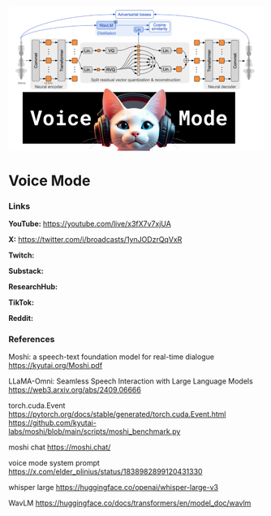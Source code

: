![thumbnail](thumbnail.png)

# Voice Mode

### Links

**YouTube:** https://youtube.com/live/x3fX7v7xjUA

**X:** https://twitter.com/i/broadcasts/1ynJODzrQqVxR

**Twitch:**

**Substack:**

**ResearchHub:**

**TikTok:**

**Reddit:**

### References

Moshi: a speech-text foundation model for real-time dialogue
https://kyutai.org/Moshi.pdf

LLaMA-Omni: Seamless Speech Interaction with Large Language Models
https://web3.arxiv.org/abs/2409.06666

torch.cuda.Event
https://pytorch.org/docs/stable/generated/torch.cuda.Event.html
https://github.com/kyutai-labs/moshi/blob/main/scripts/moshi_benchmark.py

moshi chat
https://moshi.chat/

voice mode system prompt
https://x.com/elder_plinius/status/1838982899120431330

whisper large
https://huggingface.co/openai/whisper-large-v3

WavLM
https://huggingface.co/docs/transformers/en/model_doc/wavlm

